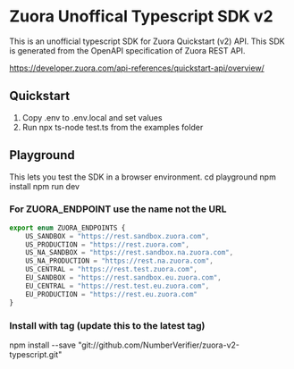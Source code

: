 # Zuora Unoffical Typescript SDK v2
This is an unofficial typescript SDK for Zuora Quickstart (v2) API. This SDK is generated from the OpenAPI specification of Zuora REST API.

https://developer.zuora.com/api-references/quickstart-api/overview/

## Quickstart 
1. Copy .env to .env.local and set values
2. Run npx ts-node test.ts from the examples folder

## Playground
This lets you test the SDK in a browser environment.
cd playground
npm install
npm run dev

### For ZUORA_ENDPOINT use the name not the URL
```typescript
export enum ZUORA_ENDPOINTS {
    US_SANDBOX = "https://rest.sandbox.zuora.com",
    US_PRODUCTION = "https://rest.zuora.com",
    US_NA_SANDBOX = "https://rest.sandbox.na.zuora.com",
    US_NA_PRODUCTION = "https://rest.na.zuora.com",
    US_CENTRAL = "https://rest.test.zuora.com",
    EU_SANDBOX = "https://rest.sandbox.eu.zuora.com",
    EU_CENTRAL = "https://rest.test.eu.zuora.com",
    EU_PRODUCTION = "https://rest.eu.zuora.com"
}
```
### Install with tag (update this to the latest tag)
 npm install --save "git://github.com/NumberVerifier/zuora-v2-typescript.git"

